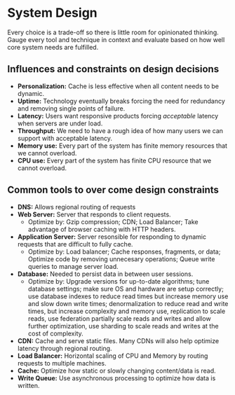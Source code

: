# System Design
Every choice is a trade-off so there is little room for opinionated thinking. Gauge every tool and technique in context and evaluate based on how well core system needs are fulfilled.

## Influences and constraints on design decisions
- **Personalization:** Cache is less effective when all content needs to be dynamic.
- **Uptime:** Technology eventually breaks forcing the need for redundancy and removing single points of failure.
- **Latency:** Users want responsive products forcing *acceptable* latency when servers are under load.
- **Throughput:** We need to have a rough idea of how many users we can support with acceptable latency.
- **Memory use:** Every part of the system has finite memory resources that we cannot overload.
- **CPU use:** Every part of the system has finite CPU resource that we cannot overload.

## Common tools to over come design constraints
- **DNS:** Allows regional routing of requests
- **Web Server:** Server that responds to client requests.
  - Optimize by: Gzip compression; CDN; Load Balancer; Take advantage of browser caching with HTTP headers.
- **Application Server:** Server resonsible for responding to dynamic requests that are difficult to fully cache.
  - Optimize by: Load balancer; Cache responses, fragments, or data; Optimize code by removing unnecesary operations; Queue write queries to manage server load.
- **Database:** Needed to persist data in between user sessions.
  - Optimize by: Upgrade versions for up-to-date algorithms; tune database settings; make sure OS and hardware are setup correctly; use database indexes to reduce read times but increase memory use and slow down write times; denormalization to reduce read and write times, but increase complexity and memory use, replication to scale reads, use federation partially scale reads and writes and allow further optimization, use sharding to scale reads and writes at the cost of complexity.
- **CDN:** Cache and serve static files. Many CDNs will also help optimize latency through regional routing.
- **Load Balancer:** Horizontal scaling of CPU and Memory by routing requests to multiple machines.
- **Cache:** Optimize how static or slowly changing content/data is read.
- **Write Queue:** Use asynchronous processing to optimize how data is written.
